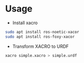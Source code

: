 # Usage

* Install xacro

```bash
sudo apt install ros-noetic-xacor
sudo apt install ros-foxy-xacor
```

* Transform XACRO to URDF

```bash
xacro simple.xacro > simple.urdf
```
